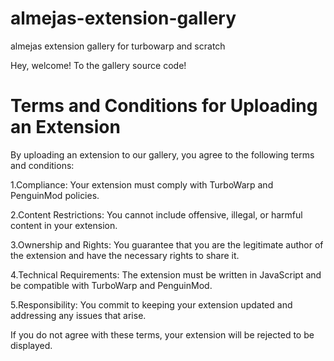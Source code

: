 # almejas-extension-gallery
almejas extension gallery for turbowarp and scratch

Hey, welcome! To the gallery source code!

# Terms and Conditions for Uploading an Extension

By uploading an extension to our gallery, you agree to the following terms and conditions:

1.Compliance: Your extension must comply with TurboWarp and PenguinMod policies.

2.Content Restrictions: You cannot include offensive, illegal, or harmful content in your extension.

3.Ownership and Rights: You guarantee that you are the legitimate author of the extension and have the necessary rights to share it.

4.Technical Requirements: The extension must be written in JavaScript and be compatible with TurboWarp and PenguinMod.

5.Responsibility: You commit to keeping your extension updated and addressing any issues that arise.

If you do not agree with these terms, your extension will be rejected to be displayed.
